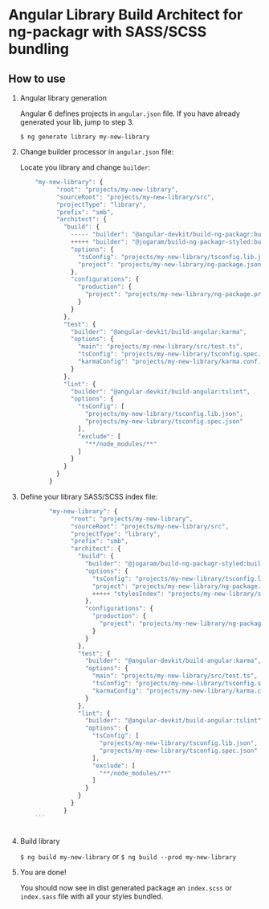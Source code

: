 # Angular Library Build Architect for ng-packagr with SASS/SCSS bundling

## How to use

1. Angular library generation

    Angular 6 defines projects in `angular.json` file. If you have already generated your lib, jump to step 3.
    
    `$ ng generate library my-new-library`
    
2. Change builder processor in `angular.json` file:

    Locate you library and change `builder`:
    
    ``` javascript 
        "my-new-library": {
              "root": "projects/my-new-library",
              "sourceRoot": "projects/my-new-library/src",
              "projectType": "library",
              "prefix": "smb",
              "architect": {
                "build": {
                  ----- "builder": "@angular-devkit/build-ng-packagr:build",
                  +++++ "builder": "@jogaram/build-ng-packagr-styled:build",
                  "options": {
                    "tsConfig": "projects/my-new-library/tsconfig.lib.json",
                    "project": "projects/my-new-library/ng-package.json"
                  },
                  "configurations": {
                    "production": {
                      "project": "projects/my-new-library/ng-package.prod.json"
                    }
                  }
                },
                "test": {
                  "builder": "@angular-devkit/build-angular:karma",
                  "options": {
                    "main": "projects/my-new-library/src/test.ts",
                    "tsConfig": "projects/my-new-library/tsconfig.spec.json",
                    "karmaConfig": "projects/my-new-library/karma.conf.js"
                  }
                },
                "lint": {
                  "builder": "@angular-devkit/build-angular:tslint",
                  "options": {
                    "tsConfig": [
                      "projects/my-new-library/tsconfig.lib.json",
                      "projects/my-new-library/tsconfig.spec.json"
                    ],
                    "exclude": [
                      "**/node_modules/**"
                    ]
                  }
                }
              }
            }
    ```
    
3. Define your library SASS/SCSS index file:

    ``` javascript 
            "my-new-library": {
                  "root": "projects/my-new-library",
                  "sourceRoot": "projects/my-new-library/src",
                  "projectType": "library",
                  "prefix": "smb",
                  "architect": {
                    "build": {
                      "builder": "@jogaram/build-ng-packagr-styled:build",
                      "options": {
                        "tsConfig": "projects/my-new-library/tsconfig.lib.json",
                        "project": "projects/my-new-library/ng-package.json"
                        +++++ "stylesIndex": "projects/my-new-library/src/index.scss"
                      },
                      "configurations": {
                        "production": {
                          "project": "projects/my-new-library/ng-package.prod.json"
                        }
                      }
                    },
                    "test": {
                      "builder": "@angular-devkit/build-angular:karma",
                      "options": {
                        "main": "projects/my-new-library/src/test.ts",
                        "tsConfig": "projects/my-new-library/tsconfig.spec.json",
                        "karmaConfig": "projects/my-new-library/karma.conf.js"
                      }
                    },
                    "lint": {
                      "builder": "@angular-devkit/build-angular:tslint",
                      "options": {
                        "tsConfig": [
                          "projects/my-new-library/tsconfig.lib.json",
                          "projects/my-new-library/tsconfig.spec.json"
                        ],
                        "exclude": [
                          "**/node_modules/**"
                        ]
                      }
                    }
                  }
                }
        ```
        
4. Build library

    `$ ng build my-new-library` or `$ ng build --prod my-new-library`
    
5. You are done!

    You should now see in dist generated package an `index.scss` or `index.sass` file with all your styles bundled.